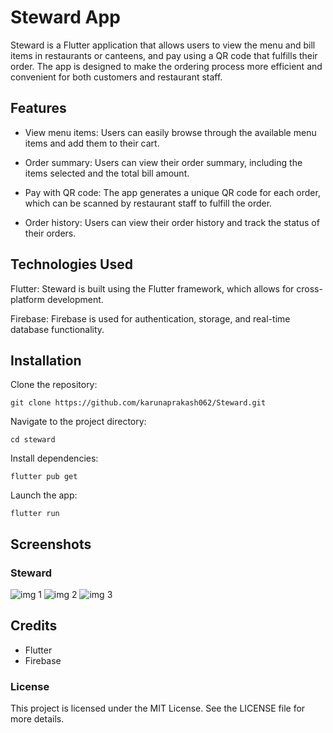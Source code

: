 # Steward App
Steward is a Flutter application that allows users to view the menu and bill items in restaurants or canteens, and pay using a QR code that fulfills their order. The app is designed to make the ordering process more efficient and convenient for both customers and restaurant staff.

## Features
* View menu items: Users can easily browse through the available menu items and add them to their cart.

* Order summary: Users can view their order summary, including the items selected and the total bill amount.

* Pay with QR code: The app generates a unique QR code for each order, which can be scanned by restaurant staff to fulfill the order.

* Order history: Users can view their order history and track the status of their orders.

## Technologies Used
Flutter: Steward is built using the Flutter framework, which allows for cross-platform development.

Firebase: Firebase is used for authentication, storage, and real-time database functionality.


## Installation
Clone the repository: 
```
git clone https://github.com/karunaprakash062/Steward.git
```
Navigate to the project directory:
```
cd steward
```
Install dependencies: 
```
flutter pub get
```
Launch the app: 
```
flutter run
```
## Screenshots
### Steward
![img 1](/blob/main/Steward/assets/images/Screenshot_2023-02-27-03-14-17-54_0f9a05566ef4fc07b94523fe63796c14.jpg)
![img 2](/blob/main/Steward/assets/images/Screenshot_2023-02-27-03-14-17-54_0f9a05566ef4fc07b94523fe63796c14.jpg)
![img 3](/blob/main/Steward/assets/images/Screenshot_2023-02-27-03-14-17-54_0f9a05566ef4fc07b94523fe63796c14.jpg)

## Credits
* Flutter
* Firebase

### License
This project is licensed under the MIT License. See the LICENSE file for more details.
